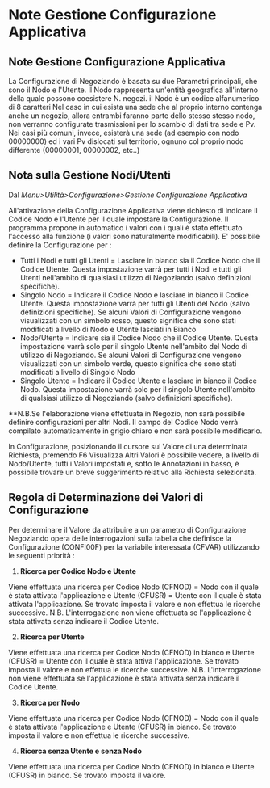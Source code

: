 # Note Gestione Configurazione Applicativa

## Note Gestione Configurazione Applicativa

La Configurazione di Negoziando è basata su due Parametri principali, che sono il Nodo e l'Utente.
Il Nodo rappresenta un'entità geografica all'interno della quale possono coesistere N. negozi. il Nodo è un codice alfanumerico di 8 caratteri
Nel caso in cui esista una sede che al proprio interno contenga anche un negozio, allora entrambi faranno parte dello stesso stesso nodo, non verranno configurate trasmissioni per lo scambio di dati tra sede e Pv.
Nei casi più comuni, invece, esisterà una sede (ad esempio con nodo 00000000) ed i vari Pv dislocati sul territorio, ognuno col proprio nodo differente (00000001, 00000002, etc..)

## Nota sulla Gestione Nodi/Utenti

Dal _Menu>Utilità>Configurazione>Gestione Configurazione Applicativa_

All'attivazione della Configurazione Applicativa viene richiesto di indicare il Codice Nodo e l'Utente per il quale impostare la Configurazione. Il programma propone in automatico i valori con i quali è stato
effettuato l'accesso alla funzione (i valori sono naturalmente modificabili).
E' possibile definire la Configurazione per : 

 * Tutti i Nodi e tutti gli Utenti = Lasciare in bianco sia il Codice Nodo che il Codice Utente. Questa impostazione varrà per tutti i Nodi e tutti gli Utenti nell'ambito di qualsiasi utilizzo di Negoziando (salvo definizioni specifiche).
 * Singolo Nodo = Indicare il Codice Nodo e lasciare in bianco il Codice Utente. Questa impostazione varrà per tutti gli Utenti del Nodo (salvo definizioni specifiche). Se alcuni Valori di Configurazione vengono visualizzati con un simbolo rosso, questo significa che sono stati modificati a livello di Nodo e Utente lasciati in Bianco
 * Nodo/Utente = Indicare sia il Codice Nodo che il Codice Utente. Questa impostazione varrà solo per il singolo Utente nell'ambito del Nodo di utilizzo di Negoziando. Se alcuni Valori di Configurazione vengono visualizzati con un simbolo verde, questo significa che sono stati modificati a livello di Singolo Nodo
 * Singolo Utente = Indicare il Codice Utente e lasciare in bianco il Codice Nodo. Questa impostazione varrà solo per il singolo Utente nell'ambito di qualsiasi utilizzo di Negoziando (salvo definizioni specifiche).

**N.B.Se l'elaborazione viene effettuata in Negozio, non sarà possibile definire configurazioni per altri Nodi. Il campo del Codice Nodo verrà compilato automaticamente in grigio chiaro e non sarà possibile modificarlo.

In Configurazione, posizionando il cursore sul Valore di una determinata Richiesta, premendo F6 Visualizza Altri Valori è possibile vedere, a livello di Nodo/Utente, tutti i Valori impostati e, sotto le Annotazioni in basso, è possibile trovare un breve suggerimento relativo alla Richiesta selezionata.

## Regola di Determinazione dei Valori di Configurazione

Per determinare il Valore da attribuire a un parametro di Configurazione Negoziando opera delle interrogazioni sulla tabella che definisce la Configurazione (CONFI00F) per la variabile interessata
(CFVAR) utilizzando le seguenti priorità : 

1) **Ricerca per Codice Nodo e Utente**

Viene effettuata una ricerca per Codice Nodo (CFNOD) = Nodo con il quale è stata attivata l'applicazione e Utente (CFUSR) = Utente con il quale è stata attivata l'applicazione.
Se trovato imposta il valore e non effettua le ricerche successive.
N.B. L'interrogazione non viene effettuata se l'applicazione è stata attivata senza indicare il Codice Utente.

2) **Ricerca per Utente**

Viene effettuata una ricerca per Codice Nodo (CFNOD) in bianco e Utente (CFUSR) = Utente con il quale è stata attiva l'applicazione.
Se trovato imposta il valore e non effettua le ricerche successive.
N.B. L'interrogazione non viene effettuata se l'applicazione è stata attivata senza indicare il Codice Utente.

3) **Ricerca per Nodo**

Viene effettuata una ricerca per Codice Nodo (CFNOD) = Nodo con il quale è stata attivata l'applicazione e Utente (CFUSR) in bianco.
Se trovato imposta il valore e non effettua le ricerche successive.

4) **Ricerca senza Utente e senza Nodo**

Viene effettuata una ricerca per Codice Nodo (CFNOD) in bianco e Utente (CFUSR) in bianco.
Se trovato imposta il valore.
